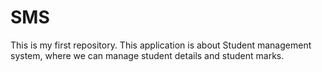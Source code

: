 # SMS
This is my first repository.
This application is about Student management system,
where we can manage student details and student marks.
